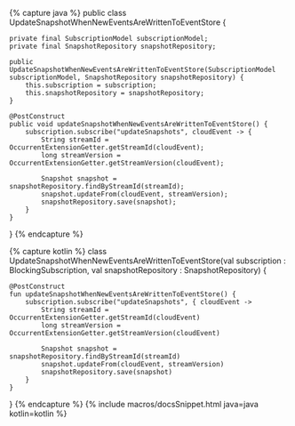 {% capture java %}
public class UpdateSnapshotWhenNewEventsAreWrittenToEventStore {

    private final SubscriptionModel subscriptionModel;
    private final SnapshotRepository snapshotRepository;
    
    public UpdateSnapshotWhenNewEventsAreWrittenToEventStore(SubscriptionModel subscriptionModel, SnapshotRepository snapshotRepository) {
        this.subscription = subscription;
        this.snapshotRepository = snapshotRepository;
    }
    
    @PostConstruct
    public void updateSnapshotWhenNewEventsAreWrittenToEventStore() {
        subscription.subscribe("updateSnapshots", cloudEvent -> {
            String streamId = OccurrentExtensionGetter.getStreamId(cloudEvent);
            long streamVersion = OccurrentExtensionGetter.getStreamVersion(cloudEvent);
            
            Snapshot snapshot = snapshotRepository.findByStreamId(streamId);        
            snapshot.updateFrom(cloudEvent, streamVersion);
            snapshotRepository.save(snapshot);
        }          
    }
}
{% endcapture %}

{% capture kotlin %}
class UpdateSnapshotWhenNewEventsAreWrittenToEventStore(val subscription : BlockingSubscription, 
                                                        val snapshotRepository : SnapshotRepository) {

    @PostConstruct
    fun updateSnapshotWhenNewEventsAreWrittenToEventStore() {
        subscription.subscribe("updateSnapshots", { cloudEvent -> 
            String streamId = OccurrentExtensionGetter.getStreamId(cloudEvent)
            long streamVersion = OccurrentExtensionGetter.getStreamVersion(cloudEvent)
            
            Snapshot snapshot = snapshotRepository.findByStreamId(streamId)        
            snapshot.updateFrom(cloudEvent, streamVersion)
            snapshotRepository.save(snapshot)
        }          
    }
}
{% endcapture %}
{% include macros/docsSnippet.html java=java kotlin=kotlin %}
